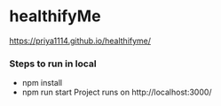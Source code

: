 # healthifyMe

  https://priya1114.github.io/healthifyme/

 ### Steps to run in local
 - npm install
 - npm run start
  Project runs on http://localhost:3000/
  
